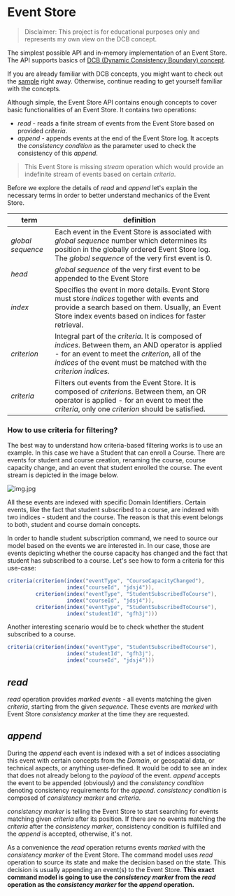 # Event Store

> Disclaimer: This project is for educational purposes only and represents my own view on the DCB concept.

The simplest possible API and in-memory implementation of an Event Store. The API supports basics of [DCB (Dynamic
Consistency Boundary) concept](https://www.youtube.com/watch?v=IgigmuHHchI).

If you are already familiar with DCB concepts, you might want to check out the [sample](sample-faculty/readme.md) right
away. Otherwise, continue reading to get yourself familiar with the concepts.

Although simple, the Event Store API contains enough concepts to cover basic functionalities of an Event Store. It
contains two operations:

* _read_ - reads a finite stream of events from the Event Store based on provided _criteria_.
* _append_ - appends events at the end of the Event Store log. It accepts the _consistency condition_ as the parameter
  used to check the consistency of this _append_.

> This Event Store is missing _stream_ operation which would provide an indefinite stream of events based on certain
> _criteria_.

Before we explore the details of _read_ and _append_ let's explain the necessary terms in order to better understand
mechanics of the Event Store.

| term              | definition                                                                                                                                                                                                                     |
|-------------------|--------------------------------------------------------------------------------------------------------------------------------------------------------------------------------------------------------------------------------|
| _global sequence_ | Each event in the Event Store is associated with _global sequence_ number which determines its position in the globally ordered Event Store log. The _global sequence_ of the very first event is 0.                           |
| _head_            | _global sequence_ of the very first event to be appended to the Event Store                                                                                                                                                    |
| _index_           | Specifies the event in more details. Event Store must store _indices_ together with events and provide a search based on them. Usually, an Event Store index events based on indices for faster retrieval.                     |
| _criterion_       | Integral part of the _criteria_. It is composed of _indices_. Between them, an AND operator is applied - for an event to meet the _criterion_, all of the _indices_ of the event must be matched with the _criterion indices_. |
| _criteria_        | Filters out events from the Event Store. It is composed of _criterions_. Between them, an OR operator is applied - for an event to meet the _criteria_, only one _criterion_ should be satisfied.                              |

### How to use criteria for filtering?

The best way to understand how criteria-based filtering works is to use an example. In this case we have a Student that
can enroll a Course. There are events for student and course creation, renaming the course, course capacity change, and
an event that student enrolled the course. The event stream is depicted in the image below.

![img.jpg](img.jpg)

All these events are indexed with specific Domain Identifiers. Certain events, like the fact that student subscribed to 
a course, are indexed with two indices - student and the course. The reason is that this event belongs to both, student 
and course domain concepts.

In order to handle student subscription command, we need to source our model based on the events we are interested in.
In our case, those are events depicting whether the course capacity has changed and the fact that student has subscribed
to a course. Let's see how to form a criteria for this use-case:

```java
criteria(criterion(index("eventType", "CourseCapacityChanged"),
                   index("courseId", "jdsj4")),
         criterion(index("eventType", "StudentSubscribedToCourse"),
                   index("courseId", "jdsj4")),
         criterion(index("eventType", "StudentSubscribedToCourse"),
                   index("studentId", "gfh3j")))
```

Another interesting scenario would be to check whether the student subscribed to a course. 

```java
criteria(criterion(index("eventType", "StudentSubscribedToCourse"),
                   index("studentId", "gfh3j"),
                   index("courseId", "jdsj4")))
```

## _read_

_read_ operation provides _marked events_ - all events matching the given _criteria_, starting from the given
_sequence_. These events are _marked_ with Event Store _consistency marker_ at the time they are requested.

## _append_

During the _append_ each event is indexed with a set of indices associating this event with certain concepts from the
_Domain_, or geospatial data, or technical aspects, or anything user-defined. It would be odd to see an index that does 
not already belong to the _payload_ of the event. _append_ accepts the event to be appended (obviously) and the 
_consistency condition_ denoting consistency requirements for the _append_. _consistency condition_ is composed of 
_consistency marker_ and _criteria_.

_consistency marker_ is telling the Event Store to start searching for events matching given _criteria_ after its
position. If there are no events matching the _criteria_ after the _consistency marker_, consistency condition is
fulfilled and the _append_ is accepted, otherwise, it's not.

As a convenience the _read_ operation returns events _marked_ with the _consistency marker_ of the Event Store. The
command model uses _read_ operation to source its state and make the decision based on the state. This decision is
usually appending an event(s) to the Event Store. **This exact command model is going to use the _consistency marker_
from the _read_ operation as the _consistency marker_ for the _append_ operation.**